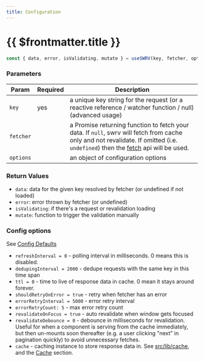 ```yaml
---
title: Configuration
---
```


# {{ $frontmatter.title }}

```ts
const { data, error, isValidating, mutate } = useSWRV(key, fetcher, options)
```

### Parameters

| Param     | Required | Description                                                                                                                                                                                                                                  |
| --------- | -------- | -------------------------------------------------------------------------------------------------------------------------------------------------------------------------------------------------------------------------------------------- |
| `key`     | yes      | a unique key string for the request (or a reactive reference / watcher function / null) (advanced usage)                                                                                                                                     |
| `fetcher` |          | a Promise returning function to fetch your data. If `null`, swrv will fetch from cache only and not revalidate. If omitted (i.e. `undefined`) then the [fetch](https://developer.mozilla.org/en-US/docs/Web/API/Fetch_API) api will be used. |
| `options` |          | an object of configuration options                                                                                                                                                                                                           |


### Return Values

- `data`: data for the given key resolved by fetcher (or undefined if not
  loaded)
- `error`: error thrown by fetcher (or undefined)
- `isValidating`: if there's a request or revalidation loading
- `mutate`: function to trigger the validation manually

### Config options

See [Config Defaults](https://github.com/Kong/swrv/blob/1587416e59dad12f9261e289b8cf63da81aa2dd4/src/use-swrv.ts#L43)

- `refreshInterval = 0` - polling interval in milliseconds. 0 means this is
  disabled.
- `dedupingInterval = 2000` - dedupe requests with the same key in this time
  span
- `ttl = 0` - time to live of response data in cache. 0 mean it stays around
  forever.
- `shouldRetryOnError = true` - retry when fetcher has an error
- `errorRetryInterval = 5000` - error retry interval
- `errorRetryCount: 5` - max error retry count
- `revalidateOnFocus = true` - auto revalidate when window gets focused
- `revalidateDebounce = 0` - debounce in milliseconds for revalidation. Useful
  for when a component is serving from the cache immediately, but then un-mounts
  soon thereafter (e.g. a user clicking "next" in pagination quickly) to avoid
  unnecessary fetches.
- `cache` - caching instance to store response data in. See
  [src/lib/cache](src/lib/cache.ts), and the [Cache](/features#cache) section.
